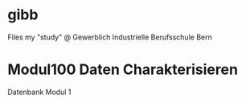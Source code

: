 gibb
====

Files my "study" @ Gewerblich Industrielle Berufsschule Bern

Modul100 Daten Charakterisieren
===============================

Datenbank Modul 1
